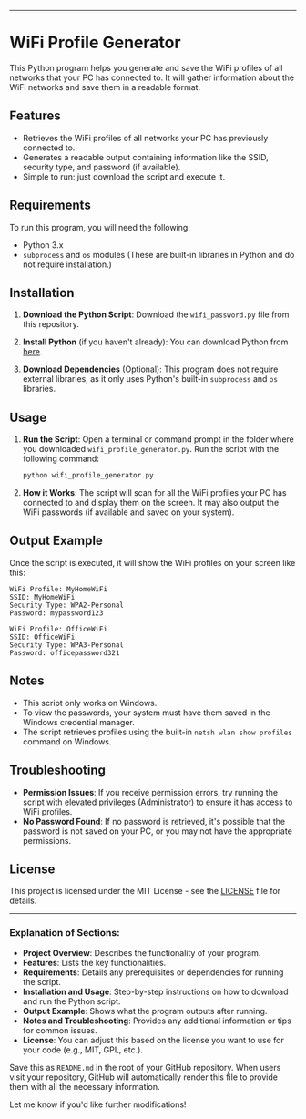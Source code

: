 

---

# WiFi Profile Generator

This Python program helps you generate and save the WiFi profiles of all networks that your PC has connected to. It will gather information about the WiFi networks and save them in a readable format.

## Features
- Retrieves the WiFi profiles of all networks your PC has previously connected to.
- Generates a readable output containing information like the SSID, security type, and password (if available).
- Simple to run: just download the script and execute it.

## Requirements
To run this program, you will need the following:
- Python 3.x
- `subprocess` and `os` modules (These are built-in libraries in Python and do not require installation.)

## Installation

1. **Download the Python Script**:
   Download the `wifi_password.py` file from this repository.

2. **Install Python** (if you haven't already):
   You can download Python from [here](https://www.python.org/downloads/).

3. **Download Dependencies** (Optional):
   This program does not require external libraries, as it only uses Python's built-in `subprocess` and `os` libraries.

## Usage

1. **Run the Script**:
   Open a terminal or command prompt in the folder where you downloaded `wifi_profile_generator.py`. Run the script with the following command:
   
   ```bash
   python wifi_profile_generator.py
   ```

2. **How it Works**:
   The script will scan for all the WiFi profiles your PC has connected to and display them on the screen. It may also output the WiFi passwords (if available and saved on your system).

## Output Example

Once the script is executed, it will show the WiFi profiles on your screen like this:

```
WiFi Profile: MyHomeWiFi
SSID: MyHomeWiFi
Security Type: WPA2-Personal
Password: mypassword123

WiFi Profile: OfficeWiFi
SSID: OfficeWiFi
Security Type: WPA3-Personal
Password: officepassword321
```

## Notes
- This script only works on Windows.
- To view the passwords, your system must have them saved in the Windows credential manager.
- The script retrieves profiles using the built-in `netsh wlan show profiles` command on Windows.

## Troubleshooting
- **Permission Issues**: If you receive permission errors, try running the script with elevated privileges (Administrator) to ensure it has access to WiFi profiles.
- **No Password Found**: If no password is retrieved, it's possible that the password is not saved on your PC, or you may not have the appropriate permissions.

## License
This project is licensed under the MIT License - see the [LICENSE](LICENSE) file for details.

---

### Explanation of Sections:
- **Project Overview**: Describes the functionality of your program.
- **Features**: Lists the key functionalities.
- **Requirements**: Details any prerequisites or dependencies for running the script.
- **Installation and Usage**: Step-by-step instructions on how to download and run the Python script.
- **Output Example**: Shows what the program outputs after running.
- **Notes and Troubleshooting**: Provides any additional information or tips for common issues.
- **License**: You can adjust this based on the license you want to use for your code (e.g., MIT, GPL, etc.).

Save this as `README.md` in the root of your GitHub repository. When users visit your repository, GitHub will automatically render this file to provide them with all the necessary information.

Let me know if you'd like further modifications!
